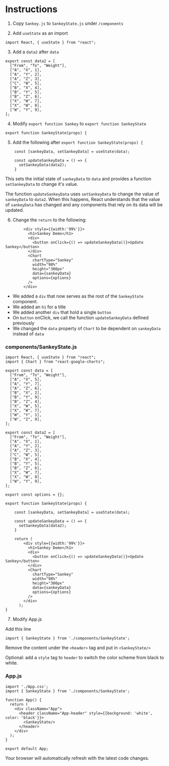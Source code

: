 
# Instructions

1. Copy `Sankey.js` to `SankeyState.js` under `/components`

2. Add `useState` as an import 

```
import React, { useState } from "react";
```

3. Add a `data2` after `data`

```
export const data2 = [
  ["From", "To", "Weight"],
  ["A", "X", 1],
  ["A", "Y", 2],
  ["A", "Z", 3],
  ["C", "W", 5],
  ["B", "X", 4],
  ["B", "Y", 5],
  ["B", "Z", 6],
  ["X", "W", 7],
  ["X", "W", 8],
  ["W", "Y", 9],
];
```

4. Modify `export function Sankey` to `export function SankeyState`

```
export function SankeyState(props) {
```

5. Add the following after `export function SankeyState(props) {`

```
    const [sankeyData, setSankeyData] = useState(data);

    const updateSankeyData = () => {
      setSankeyData(data2);
    }
```

This sets the initial state of `sankeyData` to `data` and provides a function `setSankeyData` to change it's value.

The function `updateSankeyData` uses `setSankeyData` to change the value of `sankeyData` to `data2`. When this happens, React understands that the value of `sankeyData` has changed and any components that rely on its data will be updated.

6. Change the `return` to the following:

```
        <div style={{width:'99%'}}>
          <h1>Sankey Demo</h1>
          <div>
            <button onClick={() => updateSankeyData()}>Update Sankey</button>
          </div>
          <Chart
            chartType="Sankey"
            width="98%"
            height="300px"
            data={sankeyData}
            options={options}
          />
        </div>
```

- We added a `div` that now serves as the root of the `SankeyState` component.  
- We added an `h1` for a title
- We added another `div` that hold a single `button`
- On `button` onClick, we call the function `updateSankeyData` defined previously
- We changed the `data` property of `Chart` to be dependent on `sankeyData` instead of `data`

### components/SankeyState.js
```
import React, { useState } from "react";
import { Chart } from "react-google-charts";

export const data = [
  ["From", "To", "Weight"],
  ["A", "X", 5],
  ["A", "Y", 7],
  ["A", "Z", 6],
  ["B", "X", 2],
  ["B", "Y", 9],
  ["B", "Z", 4],
  ["X", "W", 5],
  ["X", "W", 7],
  ["W", "Y", 1],
  ["W", "Z", 9],
];

export const data2 = [
  ["From", "To", "Weight"],
  ["A", "X", 1],
  ["A", "Y", 2],
  ["A", "Z", 3],
  ["C", "W", 5],
  ["B", "X", 4],
  ["B", "Y", 5],
  ["B", "Z", 6],
  ["X", "W", 7],
  ["X", "W", 8],
  ["W", "Y", 9],
];

export const options = {};

export function SankeyState(props) {

    const [sankeyData, setSankeyData] = useState(data);

    const updateSankeyData = () => {
      setSankeyData(data2);
    }

    return (
        <div style={{width:'99%'}}>
          <h1>Sankey Demo</h1>
          <div>
            <button onClick={() => updateSankeyData()}>Update Sankey</button>
          </div>
          <Chart
            chartType="Sankey"
            width="98%"
            height="300px"
            data={sankeyData}
            options={options}
          />
        </div>
      );
}
```

7. Modify App.js

Add this line
```
import { SankeyState } from './components/SankeyState';
```

Remove the content under the `<header>` tag and put in `<SankeyState/>`

Optional: add a `style` tag to `header` to switch the color scheme from black to white.

### App.js
```
import './App.css';
import { SankeyState } from './components/SankeyState';

function App() {
  return (
    <div className="App">
      <header className="App-header" style={{background: 'white', color: 'black'}}>
        <SankeyState/>
      </header>
    </div>
  );
}

export default App;
```

Your browser will automatically refresh with the latest code changes.